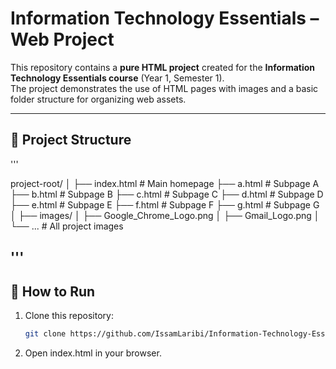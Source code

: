 # Information Technology Essentials – Web Project

This repository contains a **pure HTML project** created for the **Information Technology Essentials course** (Year 1, Semester 1).  
The project demonstrates the use of HTML pages with images and a basic folder structure for organizing web assets.

---

## 📂 Project Structure

'''

project-root/
│
├── index.html # Main homepage
├── a.html # Subpage A
├── b.html # Subpage B
├── c.html # Subpage C
├── d.html # Subpage D
├── e.html # Subpage E
├── f.html # Subpage F
├── g.html # Subpage G
│
├── images/
│ ├── Google_Chrome_Logo.png
│ ├── Gmail_Logo.png
│ └── ... # All project images

'''
---

## 🚀 How to Run

1. Clone this repository:
   ```bash
   git clone https://github.com/IssamLaribi/Information-Technology-Essentials-Web-Project.git

2. Open index.html in your browser.

